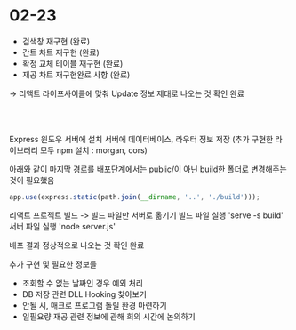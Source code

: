# 02-23

- 검색창 재구현 (완료)
- 간트 차트 재구현 (완료)
- 확정 교체 테이블 재구현 (완료)
- 재공 차트 재구현완료 사항 (완료)

→ 리액트 라이프사이클에 맞춰 Update 정보 제대로 나오는 것 확인 완료

<br>
<br>

Express 윈도우 서버에 설치
서버에 데이터베이스, 라우터 정보 저장 (추가 구현한 라이브러리 모두 npm 설치 : morgan, cors)

아래와 같이 마지막 경로를 배포단계에서는 public/이 아닌 build한 폴더로 변경해주는 것이 필요했음

```javascript
app.use(express.static(path.join(__dirname, '..', './build')));
```

리액트 프로젝트 빌드 -> 빌드 파일만 서버로 옮기기
빌드 파일 실행 'serve -s build'
서버 파일 실행 'node server.js'

배포 결과 정상적으로 나오는 것 확인 완료

추가 구현 및 필요한 정보들
- 조회할 수 없는 날짜인 경우 예외 처리
- DB 저장 관련 DLL Hooking 찾아보기
- 안될 시, 매크로 프로그램 돌릴 환경 마련하기
- 일필요량 재공 관련 정보에 관해 회의 시간에 논의하기
